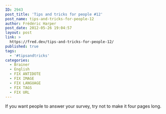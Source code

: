 ```yaml
---
ID: 2943
post_title: 'Tips and tricks for people #12'
post_name: tips-and-tricks-for-people-12
author: Frédéric Harper
post_date: 2012-05-26 19:04:57
layout: post
link: >
  https://fred.dev/tips-and-tricks-for-people-12/
published: true
tags:
  - '#tipsandtricks'
categories:
  - Brainer
  - English
  - FIX ANTIDOTE
  - FIX IMAGE
  - FIX LANGUAGE
  - FIX TAGS
  - FIX URL
---
```

If you want people to answer your survey, try not to make it four pages long.